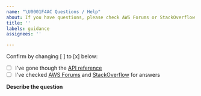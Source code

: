 ```yaml
---
name: "\U0001F4AC Questions / Help"
about: If you have questions, please check AWS Forums or StackOverflow
title: ''
labels: guidance
assignees: ''

---
```


Confirm by changing [ ] to [x] below:
- [ ] I've gone though the [API reference](https://github.com/aws/aws-sdk-go-v2/issues)
- [ ] I've checked [AWS Forums](https://forums.aws.amazon.com) and [StackOverflow](https://stackoverflow.com/questions/tagged/aws-sdk-go) for answers

**Describe the question**